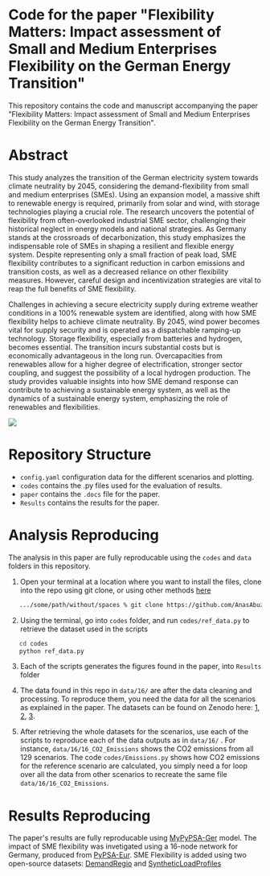 # Code for the paper "Flexibility Matters: Impact assessment of Small and Medium Enterprises Flexibility on the German Energy Transition"
This repository contains the code and manuscript accompanying the paper "Flexibility Matters: Impact assessment of Small and Medium Enterprises Flexibility on the German Energy Transition".

# Abstract
This study analyzes the transition of the German electricity system towards climate neutrality by 2045, considering the demand-flexibility from small and medium enterprises (SMEs). Using an expansion model, a massive shift to renewable energy is required, primarily from solar and wind, with storage technologies playing a crucial role. The research uncovers the potential of flexibility from often-overlooked industrial SME sector, challenging their historical neglect in energy models and national strategies. As Germany stands at the crossroads of decarbonization, this study emphasizes the indispensable role of SMEs in shaping a resilient and flexible energy system. Despite representing only a small fraction of peak load, SME flexibility contributes to a significant reduction in carbon emissions and transition costs, as well as a decreased reliance on other flexibility measures. However, careful design and incentivization strategies are vital to reap the full benefits of SME flexibility. 

Challenges in achieving a secure electricity supply during extreme weather conditions in a 100% renewable system are identified, along with how SME flexibility helps to achieve climate neutrality. By 2045, wind power becomes vital for supply security and is operated as a dispatchable ramping-up technology. Storage flexibility, especially from batteries and hydrogen, becomes essential. The transition incurs substantial costs but is economically advantageous in the long run. Overcapacities from renewables allow for a higher degree of electrification, stronger sector coupling, and suggest the possibility of a local hydrogen production. The study provides valuable insights into how SME demand response can contribute to achieving a sustainable energy system, as well as the dynamics of a sustainable energy system, emphasizing the role of renewables and flexibilities.

<img src="/Results/16/Rose Abstract.png"/>


# Repository Structure

- `config.yaml` configuration data for the different scenarios and plotting.
- `codes` contains the .py files used for the evaluation of results.
- `paper` contains the `.docs` file for the paper.
- `Results` contains the results for the paper.

# Analysis Reproducing 
The analysis in this paper are fully reproducable using the `codes` and `data` folders in this repository.

1.  Open your terminal at a location where you want to install the files, clone into the repo using git clone, or using other methods [here](https://docs.github.com/en/repositories/creating-and-managing-repositories/cloning-a-repository)
   
   ```bash
      .../some/path/without/spaces % git clone https://github.com/AnasAbuzayed/SME_Flexibility.git
   ```
   
2.  Using the terminal, go into `codes` folder, and run `codes/ref_data.py` to retrieve the dataset used in the scripts
   ```bash
      cd codes
      python ref_data.py
   ```

3.  Each of the scripts generates the figures found in the paper, into `Results` folder

4. The data found in this repo in `data/16/` are after the data cleaning and processing. To reproduce them, you need the data for all the scenarios as explained in the paper. The datasets can be found on Zenodo here: [1](url1), [2](url2), [3](url3).
   
5. After retrieving the whole datasets for the scenarios, use each of the scripts to reproduce each of the data outputs as in `data/16/` . For instance, `data/16/16_CO2_Emissions` shows the CO2 emissions from all 129 scenarios. The code `codes/Emissions.py` shows how CO2 emissions for the reference scenario are calculated, you simply need a for loop over all the data from other scenarios to recreate the same file `data/16/16_CO2_Emissions`.

# Results Reproducing 
The paper's results are fully reproducable using  [MyPyPSA-Ger](https://github.com/AnasAbuzayed/MyPyPSA-Ger) model.
The impact of SME flexibility was invetigated using a 16-node network for Germany, produced from  [PyPSA-Eur](https://pypsa-eur.readthedocs.io). 
SME Flexibility is added using two open-source datasets:  [DemandRegio](https://github.com/DemandRegioTeam/disaggregator) and  [SyntheticLoadProfiles](https://github.com/asandhaa/SyntheticLoadProfiles)

